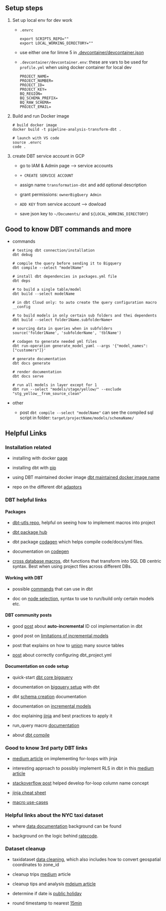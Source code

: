 ## Setup steps 

1. Set up local env for dev work 

    * `.envrc`

        ```
        export SCRIPTS_REPO=""
        export LOCAL_WORKING_DIRECTORY=""
        ```
    
    * use either one for limne 5 in [.devcontainer/devcontainer.json](.devcontainer/devcontainer.json)

    * `.devcontainer/devcontainer.env`: these are vars to be used for `profile.yml` when using docker container for local dev

        ```
        PROJECT_NAME=
        PROJECT_NUMBER=
        PROJECT_ID=
        PROJECT_KEY=
        BQ_REGION=
        BQ_SCHEMA_PREFIX=
        BQ_RAW_SCHEMA=
        PROJECT_EMAIL=
        ```

2. Build and run Docker image 

    ```
    # build docker image
    docker build -t pipeline-analysis-transform-dbt .

    # launch with VS code 
    source .envrc
    code .
    ```

3. create DBT service account in GCP 

    + go to IAM & Admin page --> service accounts 

    + `+ CREATE SERVICE ACCOUNT`

    + assign name `transformation-dbt` and add optional description 

    + grant permissions: `ownerBigQuery Admin`

    + `ADD KEY` from service account --> dowload

    + save json key to `~/Documents/` and `${LOCAL_WORKING_DIRECTORY}`
    
## Good to know DBT commands and more

* commands 

    ```
    # testing dbt connection/installation
    dbt debug

    # compile the query before sending it to Bigquery 
    dbt compile --select "modelName"

    # install dbt dependencies in packages.yml file 
    dbt deps 

    # to build a single table/model
    dbt build --select modelName

    # in dbt Cloud only: to auto create the query configuration macro 
    __config

    # to build models in only certain sub folders and thei dependents
    dbt build --select folder1Name.subfolderName+

    # sourcing data in queries when in subfolders
    source('folder1Name', 'subfolderName', 'tblName')

    # codagen to generate needed yml files 
    dbt run-operation generate_model_yaml --args '{"model_names": ["customers"]}'

    # generate documentation 
    dbt docs generate

    # render documentation 
    dbt docs serve

    # run all models in layer except for 1
    dbt run --select "models/stage/yellow/" --exclude "stg_yellow__from_source_clean"
    ```

* other

    + post `dbt compile --select "modelName"` can see the compiled sql script in folder: `target/projectName/models/schemaName/`

## Helpful Links 

### Installation related

* installing with docker [page](https://docs.getdbt.com/docs/core/docker-install)

* installing dbt with [pip](https://docs.getdbt.com/docs/core/pip-install)

* using DBT maintained docker image [dbt maintained docker image name](https://github.com/dbt-labs/dbt-bigquery/pkgs/container/dbt-bigquery)

* repo on the different dbt [adaptors](https://github.com/dbt-labs/dbt-adapters?tab=readme-ov-file)

### DBT helpful links

#### Packages

* [dbt-utls repo](https://github.com/dbt-labs/dbt-utils?tab=readme-ov-file#get_column_values-source), helpful on seeing how to implement macros into project

* [dbt package hub](https://hub.getdbt.com/)

* dbt package [codagen](https://github.com/dbt-labs/dbt-codegen/tree/0.13.1/) which helps compile code/docs/yml files.

* documentation on [codegen](https://github.com/dbt-labs/dbt-codegen)

* [cross database macros](https://docs.getdbt.com/reference/dbt-jinja-functions/cross-database-macros), dbt functions that transform into SQL DB centric syntax. Best when using project files across different DBs. 

#### Working with DBT

* possible [commands](https://docs.getdbt.com/reference/dbt-commands) that can use in dbt

* doc on [node selection](https://docs.getdbt.com/reference/node-selection/syntax), syntax to use to run/build only certain models etc.

#### DBT community posts 

* good [post](https://discourse.getdbt.com/t/can-i-create-an-auto-incrementing-id-in-dbt/579/3) about **auto-incremental** ID col implementation in dbt

* good post on [limitations of incremental models](https://discourse.getdbt.com/t/on-the-limits-of-incrementality/303)

* post that explains on how to [union](https://discourse.getdbt.com/t/unioning-identically-structured-data-sources/921/2) many source tables

* [post](https://discourse.getdbt.com/t/faq-i-got-an-unused-model-configurations-error-message-what-does-this-mean/112) about correctly configuring dbt_project.yml

#### Documentation on code setup

* quick-start [dbt core bigquery](https://docs.getdbt.com/guides/manual-install?step=1)

* documentation on [bigquery setup](https://docs.getdbt.com/docs/core/connect-data-platform/bigquery-setup) with dbt

* dbt [schema creation](https://docs.getdbt.com/docs/build/custom-schemas) documentation

* documentation on [incremental models](https://docs.getdbt.com/docs/build/incremental-models)

* doc explaining [jinja](https://docs.getdbt.com/docs/build/jinja-macros) and best practices to apply it 

* run_query macro [documentation](https://docs.getdbt.com/reference/dbt-jinja-functions/run_query)

* about [dbt compile](https://docs.getdbt.com/reference/commands/compile)

### Good to know 3rd party DBT links

* [medium article](https://blog.det.life/5-useful-loop-patterns-in-dbt-f1d959ab38b9) on implementing for-loops with jinja

* interesting approach to possibly implement RLS in dbt in this [medium article](https://medium.com/@azart0308/dbt-dynamic-column-selection-macros-4df5faaee42d) 

* [stackoverflow post](https://stackoverflow.com/questions/73157834/change-column-name-dynamically-using-mapping-table-dbt) helped develop for-loop column name concept

* [jinja cheat sheet](https://datacoves.com/post/dbt-jinja-cheat-sheet)

* [macro use-cases](https://www.getorchestra.io/guides/best-dbt-core-macros-examples-and-use-cases)

### Helpful links about the NYC taxi dataset

* where [data documentation](https://www.nyc.gov/site/tlc/about/tlc-trip-record-data.page) background can be found

* background on the logic behind [ratecode](https://www.nyc.gov/site/tlc/passengers/taxi-fare.page).

### Dataset cleanup

* taxidataset [data cleaning](https://medium.com/@linniartan/nyc-taxi-data-analysis-part-1-clean-and-transform-data-in-bigquery-2cb1142c6b8b), which also includes how to convert geospatial coordinates to zone_id

* cleanup trips [medium](https://medium.com/@muhammadaris10/nyc-taxi-trip-data-analysis-45ecfdcb6f91) article

* cleanup tips and analysis [mdeium article](https://medium.com/@haonanzhong/new-york-city-taxi-data-analysis-286e08b174a1)

* determine if date is [public holiday](https://unytics.io/bigfunctions/bigfunctions/is_public_holiday/#examples)

* round timestamp to nearest [15min](https://stackoverflow.com/questions/53028983/round-timstamp-to-nearest-15-mins-interval-in-bigquery)
